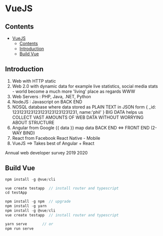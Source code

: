 # VueJS

## Contents

- [VueJS](#vuejs)
  - [Contents](#contents)
  - [Introduction](#introduction)
  - [Build Vue](#build-vue)

## Introduction

1. Web with HTTP static
2. Web 2.0 with dynamic data for example live statistics, social media stats - world become a much more 'living' place as regards WWW
3. Web Servers : PHP, Java, .NET, Python
4. NodeJS : Javascript on BACK END
5. NOSQL database where data stored as PLAIN TEXT in JSON form
   {
       _id: 1231231231231231231231231231,
       name:'phil'
   }
   BIG DATA helps us COLLECT VAST AMOUNTS OF WEB DATA WITHOUT WORRYING ABOUT STRUCTURE
6. Angular from Google       {{ data }}      map data      BACK END <=> FRONT END (2-WAY BIND)
7. React from Facebook
   React Native  -  Mobile
8. VueJS ==> Takes best of Angular + React

Annual web developer survey 2019  2020

## Build Vue

```js
npm install -g @vue/cli

vue create testapp  // install router and typescript
cd testApp

npm install -g npm  // upgrade
npm install -g yarn 
npm install -g @vue/cli
vue create testapp  // install router and typescript

yarn serve       // or
npm run serve
```